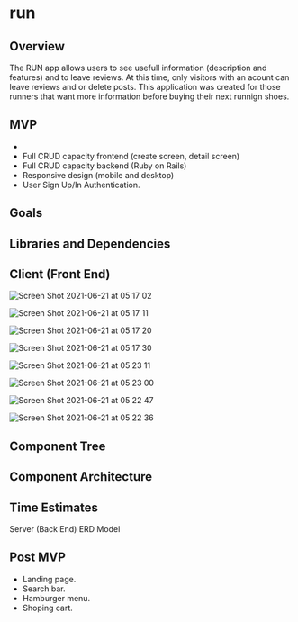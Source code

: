 # run

## Overview

The RUN app allows users to see usefull information (description and features) and to leave reviews. At this time, only visitors with an acount can leave reviews and or delete posts. This application was created for those runners that want more information before buying their next runnign shoes. 

## MVP
-
- Full CRUD capacity frontend (create screen, detail screen)
- Full CRUD capacity backend (Ruby on Rails)
- Responsive design (mobile and desktop)
- User Sign Up/In Authentication.

## Goals 

## Libraries and Dependencies

## Client (Front End) 

![Screen Shot 2021-06-21 at 05 17 02](https://user-images.githubusercontent.com/82680108/122738566-1a932680-d250-11eb-8119-8ff9b967c55f.png)

![Screen Shot 2021-06-21 at 05 17 11](https://user-images.githubusercontent.com/82680108/122738587-1f57da80-d250-11eb-8987-ae14dbd7e51a.png)

![Screen Shot 2021-06-21 at 05 17 20](https://user-images.githubusercontent.com/82680108/122738586-1f57da80-d250-11eb-9e6f-d7581b6c5213.png)

![Screen Shot 2021-06-21 at 05 17 30](https://user-images.githubusercontent.com/82680108/122738584-1ebf4400-d250-11eb-8939-fcf6c6a999e5.png)


![Screen Shot 2021-06-21 at 05 23 11](https://user-images.githubusercontent.com/82680108/122739316-dce2cd80-d250-11eb-9873-cbc47b755911.png)

![Screen Shot 2021-06-21 at 05 23 00](https://user-images.githubusercontent.com/82680108/122739326-df452780-d250-11eb-9cea-50a768719966.png)

![Screen Shot 2021-06-21 at 05 22 47](https://user-images.githubusercontent.com/82680108/122739338-e10eeb00-d250-11eb-929c-17f6186d468b.png)

![Screen Shot 2021-06-21 at 05 22 36](https://user-images.githubusercontent.com/82680108/122739344-e2d8ae80-d250-11eb-9f1c-73c003435ff0.png)

## Component Tree

## Component Architecture

## Time Estimates

Server (Back End)
ERD Model

## Post MVP
- Landing page.
- Search bar.
- Hamburger menu.
- Shoping cart.

